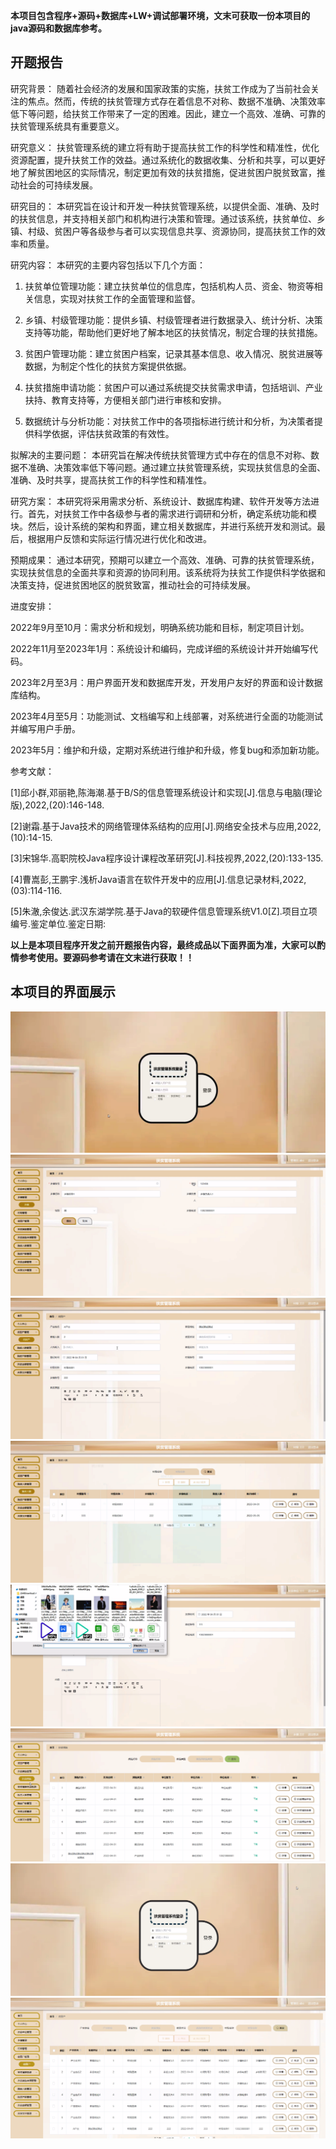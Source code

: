****本项目包含程序+源码+数据库+LW+调试部署环境，文末可获取一份本项目的java源码和数据库参考。****

## ******开题报告******

研究背景：
随着社会经济的发展和国家政策的实施，扶贫工作成为了当前社会关注的焦点。然而，传统的扶贫管理方式存在着信息不对称、数据不准确、决策效率低下等问题，给扶贫工作带来了一定的困难。因此，建立一个高效、准确、可靠的扶贫管理系统具有重要意义。

研究意义：
扶贫管理系统的建立将有助于提高扶贫工作的科学性和精准性，优化资源配置，提升扶贫工作的效益。通过系统化的数据收集、分析和共享，可以更好地了解贫困地区的实际情况，制定更加有效的扶贫措施，促进贫困户脱贫致富，推动社会的可持续发展。

研究目的：
本研究旨在设计和开发一种扶贫管理系统，以提供全面、准确、及时的扶贫信息，并支持相关部门和机构进行决策和管理。通过该系统，扶贫单位、乡镇、村级、贫困户等各级参与者可以实现信息共享、资源协同，提高扶贫工作的效率和质量。

研究内容： 本研究的主要内容包括以下几个方面：

  1. 扶贫单位管理功能：建立扶贫单位的信息库，包括机构人员、资金、物资等相关信息，实现对扶贫工作的全面管理和监督。

  2. 乡镇、村级管理功能：提供乡镇、村级管理者进行数据录入、统计分析、决策支持等功能，帮助他们更好地了解本地区的扶贫情况，制定合理的扶贫措施。

  3. 贫困户管理功能：建立贫困户档案，记录其基本信息、收入情况、脱贫进展等数据，为制定个性化的扶贫方案提供依据。

  4. 扶贫措施申请功能：贫困户可以通过系统提交扶贫需求申请，包括培训、产业扶持、教育支持等，方便相关部门进行审核和安排。

  5. 数据统计与分析功能：对扶贫工作中的各项指标进行统计和分析，为决策者提供科学依据，评估扶贫政策的有效性。

拟解决的主要问题：
本研究旨在解决传统扶贫管理方式中存在的信息不对称、数据不准确、决策效率低下等问题。通过建立扶贫管理系统，实现扶贫信息的全面、准确、及时共享，提高扶贫工作的科学性和精准性。

研究方案：
本研究将采用需求分析、系统设计、数据库构建、软件开发等方法进行。首先，对扶贫工作中各级参与者的需求进行调研和分析，确定系统功能和模块。然后，设计系统的架构和界面，建立相关数据库，并进行系统开发和测试。最后，根据用户反馈和实际运行情况进行优化和改进。

预期成果：
通过本研究，预期可以建立一个高效、准确、可靠的扶贫管理系统，实现扶贫信息的全面共享和资源的协同利用。该系统将为扶贫工作提供科学依据和决策支持，促进贫困地区的脱贫致富，推动社会的可持续发展。

进度安排：

2022年9月至10月：需求分析和规划，明确系统功能和目标，制定项目计划。

2022年11月至2023年1月：系统设计和编码，完成详细的系统设计并开始编写代码。

2023年2月至3月：用户界面开发和数据库开发，开发用户友好的界面和设计数据库结构。

2023年4月至5月：功能测试、文档编写和上线部署，对系统进行全面的功能测试并编写用户手册。

2023年5月：维护和升级，定期对系统进行维护和升级，修复bug和添加新功能。

参考文献：

[1]邱小群,邓丽艳,陈海潮.基于B/S的信息管理系统设计和实现[J].信息与电脑(理论版),2022,(20):146-148.

[2]谢霜.基于Java技术的网络管理体系结构的应用[J].网络安全技术与应用,2022,(10):14-15.

[3]宋锦华.高职院校Java程序设计课程改革研究[J].科技视界,2022,(20):133-135.

[4]曹嵩彭,王鹏宇.浅析Java语言在软件开发中的应用[J].信息记录材料,2022,(03):114-116.

[5]朱澈,余俊达.武汉东湖学院.基于Java的软硬件信息管理系统V1.0[Z].项目立项编号.鉴定单位.鉴定日期:

****以上是本项目程序开发之前开题报告内容，最终成品以下面界面为准，大家可以酌情参考使用。要源码参考请在文末进行获取！！****

## ******本项目的界面展示******

![](./res/a6e22df3a0e948dcb3ba8899760452be.png)![](./res/df9b615ecfdb4e89959ea0559856999e.png)![](./res/be3ddc42f1e648bfa8b0c0b39f0cef4c.png)![](./res/cbef27ea209141cc83865507ce88a36f.png)![](./res/7d402078b78c41c28c145f817bb3bcb1.png)![](./res/e256fad32fa24b5e95b3191805cbbeef.png)![](./res/c364c1ffa61e4fe2bb2b6ae3ad8c0262.png)![](./res/5cdda81fda134d95af3ac512694ce738.png)

